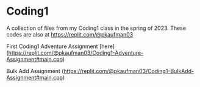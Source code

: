 # Coding1
A collection of files from my Coding1 class in the spring of 2023. These codes are also at https://replit.com/@pkaufman03

First Coding1 Adventure Assignment [here] (https://replit.com/@pkaufman03/Coding1-Adventure-Assignment#main.cpp)

Bulk Add Assignment (https://replit.com/@pkaufman03/Coding1-BulkAdd-Assignment#main.cpp)
